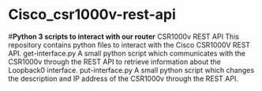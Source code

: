 # Cisco_csr1000v-rest-api
#**Python 3 scripts to interact with our router**
CSR1000v REST API
This repository contains python files to interact with the Cisco CSR1000V REST API.
get-interface.py
A small python script which communicates with the CSR1000v through the REST API to retrieve information about the Loopback0 interface.
put-interface.py
A small python script which changes the description and IP address of the CSR1000v through the REST API.
